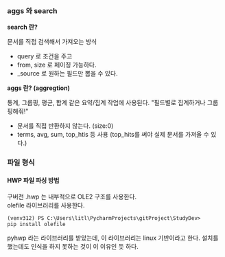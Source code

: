 ### aggs 와 search

**search 란?**

문서를 직접 검색해서 가져오는 방식  
- query 로 조건을 주고  
- from, size 로 페이징 가능하다.  
- _source 로 원하는 필드만 뽑을 수 있다.  

**aggs 란? (aggregtion)**

통계, 그룹핑, 평균, 합계 같은 요약/집계 작업에 사용된다. "필드별로 집계하거나 그룹핑해줘!"  
- 문서를 직접 반환하지 않는다. (size:0)  
- terms, avg, sum, top_htis 등 사용 (top_hits를 써야 실제 문서를 가져올 수 있다.)  


### 파일 형식
#### HWP 파일 파싱 방법
구버전 .hwp 는 내부적으로 OLE2 구조를 사용한다.  
olefile 라이브러리를 사용한다. 
```shell
(venv312) PS C:\Users\litl\PycharmProjects\gitProject\StudyDev> 
pip install olefile 
```
pyhwp 라는 라이브러리를 받았는데, 이 라이브러리는 linux 기반이라고 한다.
설치를 했는데도 인식을 하지 못하는 것이 이 이유인 듯 하다.
